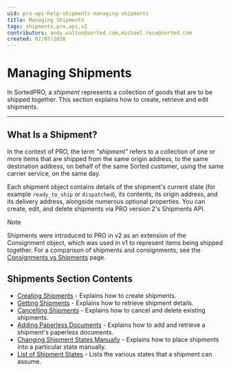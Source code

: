 ```yaml
---
uid: pro-api-help-shipments-managing-shipments
title: Managing Shipments
tags: shipments,pro,api,v2
contributors: andy.walton@sorted.com,michael.rose@sorted.com
created: 02/07/2020
---
```

# Managing Shipments

In SortedPRO, a _shipment_ represents a collection of goods that are to be shipped together. This section explains how to create, retrieve and edit shipments.

---

## What Is a Shipment?

In the context of PRO, the term _"shipment"_ refers to a collection of one or more items that are shipped from the same origin address, to the same destination address, on behalf of the same Sorted customer, using the same carrier service, on the same day.

Each shipment object contains details of the shipment's current state (for example `ready_to_ship` or `dispatched`), its contents, its origin address, and its delivery address, alongside numerous optional properties. You can create, edit, and delete shipments via PRO version 2's Shipments API.

> [!NOTE]
>
> Shipments were introduced to PRO in v2 as an extension of the Consignment object, which was used in v1 to represent items being shipped together. For a comparison of shipments and consignments, see the [Consignments vs Shipments](/pro/api/shipments/consignments_vs_shipments.html) page.

## Shipments Section Contents

* [Creating Shipments](/pro/api/shipments/creating_shipments.html) - Explains how to create shipments.
* [Getting Shipments](/pro/api/shipments/getting_shipments.html) - Explains how to retrieve shipment details.
* [Cancelling Shipments](/pro/api/shipments/cancelling_shipments.html) - Explains how to cancel and delete existing shipments.
* [Adding Paperless Documents](/pro/api/shipments/adding_paperless_documents.html) - Explains how to add and retrieve a shipment's paperless documents. 
* [Changing Shipment States Manually](/pro/api/shipments/changing_shipment_states_manually.html) - Explains how to place shipments into a particular state manually.
* [List of Shipment States](/pro/api/shipments/shipment_states.html) - Lists the various states that a shipment can assume.
